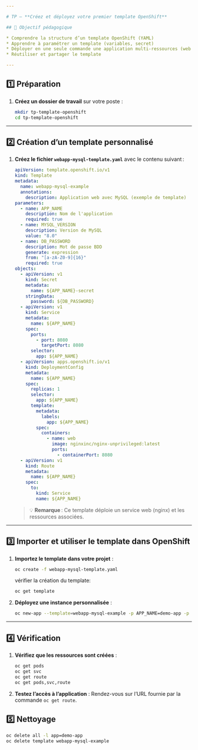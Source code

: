 ```yaml
---

# TP – **Créez et déployez votre premier template OpenShift**

## 🎯 Objectif pédagogique

* Comprendre la structure d’un template OpenShift (YAML)
* Apprendre à paramétrer un template (variables, secret)
* Déployer en une seule commande une application multi-ressources (web + base de données)
* Réutiliser et partager le template

---
```


## 1️⃣ **Préparation**

1. **Créez un dossier de travail** sur votre poste :

   ```bash
   mkdir tp-template-openshift
   cd tp-template-openshift
   ```

---

## 2️⃣ **Création d’un template personnalisé**

1. **Créez le fichier `webapp-mysql-template.yaml`** avec le contenu suivant :

   ```yaml
   apiVersion: template.openshift.io/v1
   kind: Template
   metadata:
     name: webapp-mysql-example
     annotations:
       description: Application web avec MySQL (exemple de template)
   parameters:
     - name: APP_NAME
       description: Nom de l'application
       required: true
     - name: MYSQL_VERSION
       description: Version de MySQL
       value: "8.0"
     - name: DB_PASSWORD
       description: Mot de passe BDD
       generate: expression
       from: "[a-zA-Z0-9]{16}"
       required: true
   objects:
     - apiVersion: v1
       kind: Secret
       metadata:
         name: ${APP_NAME}-secret
       stringData:
         password: ${DB_PASSWORD}
     - apiVersion: v1
       kind: Service
       metadata:
         name: ${APP_NAME}
       spec:
         ports:
           - port: 8080
             targetPort: 8080
         selector:
           app: ${APP_NAME}
     - apiVersion: apps.openshift.io/v1
       kind: DeploymentConfig
       metadata:
         name: ${APP_NAME}
       spec:
         replicas: 1
         selector:
           app: ${APP_NAME}
         template:
           metadata:
             labels:
               app: ${APP_NAME}
           spec:
             containers:
               - name: web
                 image: nginxinc/nginx-unprivileged:latest
                 ports:
                   - containerPort: 8080
     - apiVersion: v1
       kind: Route
       metadata:
         name: ${APP_NAME}
       spec:
         to:
           kind: Service
           name: ${APP_NAME}
   ```

   > 💡 **Remarque** : Ce template déploie un service web (nginx) et les ressources associées.

---

## 3️⃣ **Importer et utiliser le template dans OpenShift**

1. **Importez le template dans votre projet** :

   ```bash
   oc create -f webapp-mysql-template.yaml
   ```
    vérifier la création du template: 

   ```bash
   oc get template
   ```

2. **Déployez une instance personnalisée** :

   ```bash
   oc new-app --template=webapp-mysql-example -p APP_NAME=demo-app -p DB_PASSWORD=MySuperSecret
   ```
---

## 4️⃣ **Vérification**

1. **Vérifiez que les ressources sont créées** :

   ```bash
   oc get pods
   oc get svc
   oc get route
   oc get pods,svc,route
   ```

2. **Testez l’accès à l’application** :
   Rendez-vous sur l’URL fournie par la commande `oc get route`.

## 5️⃣ **Nettoyage**

```bash
oc delete all -l app=demo-app 
oc delete template webapp-mysql-example

```

